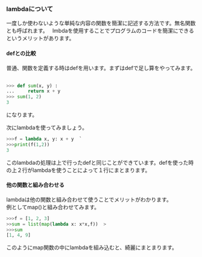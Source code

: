 ### lambdaについて
一度しか使わないような単純な内容の関数を簡潔に記述する方法です。無名関数とも呼ばれます。  
lmbdaを使用することでプログラムのコードを簡潔にできるというメリットがあります。  
  
#### defとの比較  
普通、関数を定義する時はdefを用います。まずはdefで足し算をやってみます。  
```python
>>> def sum(x, y) :
...     return x + y 
>>> sum(1, 2)
3 
```
になります。  
  
次にlambdaを使ってみましょう。  
```python
>>>f = lambda x, y: x + y  `
>>>print(f(1,2))  
3  
```
このlambdaの処理は上で行ったdefと同じことができています。defを使った時の上２行がlambdaを使うことによって１行にまとまります。  

#### 他の関数と組み合わせる
lambdaは他の関数と組み合わせて使うことでメリットがわかります。  
例としてmap()と組み合わせてみます。  
```python
>>>f = [1, 2, 3]  
>>sum = list(map(lambda x: x*x,f))  >
>>>sum  
[1, 4, 9]  
```
このようにmap関数の中にlambdaを組み込むと、綺麗にまとまります。

